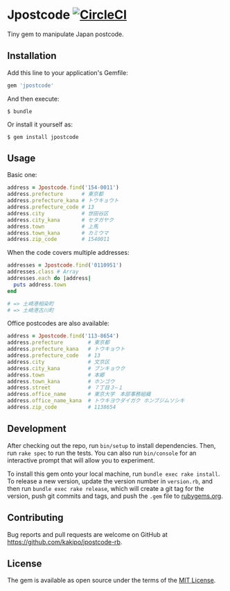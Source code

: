 # Jpostcode [![CircleCI](https://circleci.com/gh/kakipo/jpostcode-rb.svg?style=svg)](https://circleci.com/gh/kakipo/jpostcode-rb)

Tiny gem to manipulate Japan postcode.

## Installation

Add this line to your application's Gemfile:

```ruby
gem 'jpostcode'
```

And then execute:

    $ bundle

Or install it yourself as:

    $ gem install jpostcode

## Usage

Basic one:

```ruby
address = Jpostcode.find('154-0011')
address.prefecture      # 東京都
address.prefecture_kana # トウキョウト
address.prefecture_code # 13
address.city            # 世田谷区
address.city_kana       # セタガヤク
address.town            # 上馬
address.town_kana       # カミウマ
address.zip_code        # 1540011
```

When the code covers multiple addresses:

```ruby
addresses = Jpostcode.find('0110951')
addresses.class # Array
addresses.each do |address|
  puts address.town
end

# => 土崎港相染町
# => 土崎港古川町
```

Office postcodes are also available:

```ruby
address = Jpostcode.find('113-8654')
address.prefecture        # 東京都
address.prefecture_kana   # トウキョウト
address.prefecture_code   # 13
address.city              # 文京区
address.city_kana         # ブンキョウク
address.town              # 本郷
address.town_kana         # ホンゴウ
address.street            # ７丁目３−１
address.office_name       # 東京大学　本部事務組織
address.office_name_kana  # トウキヨウダイガク ホンブジムソシキ
address.zip_code          # 1138654
```


## Development

After checking out the repo, run `bin/setup` to install dependencies. Then, run `rake spec` to run the tests. You can also run `bin/console` for an interactive prompt that will allow you to experiment.

To install this gem onto your local machine, run `bundle exec rake install`. To release a new version, update the version number in `version.rb`, and then run `bundle exec rake release`, which will create a git tag for the version, push git commits and tags, and push the `.gem` file to [rubygems.org](https://rubygems.org).

## Contributing

Bug reports and pull requests are welcome on GitHub at https://github.com/kakipo/jpostcode-rb.


## License

The gem is available as open source under the terms of the [MIT License](http://opensource.org/licenses/MIT).
